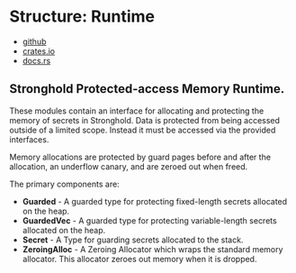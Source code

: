 # Structure: Runtime

- [github](https://github.com/iotaledger/stronghold.rs/tree/dev/engine/runtime)
- [crates.io](https://crates.io/crates/stronghold-runtime)
- [docs.rs](https://docs.rs/stronghold-runtime)

## Stronghold Protected-access Memory Runtime.

These modules contain an interface for allocating and protecting the memory of secrets in Stronghold. Data is protected from being accessed outside of a limited scope. Instead it must be accessed via the provided interfaces.

Memory allocations are protected by guard pages before and after the allocation, an underflow canary, and are zeroed out when freed.

The primary components are:

- **Guarded** - A guarded type for protecting fixed-length secrets allocated on the heap.
- **GuardedVec** - A guarded type for protecting variable-length secrets allocated on the heap.
- **Secret** - A Type for guarding secrets allocated to the stack.
- **ZeroingAlloc** - A Zeroing Allocator which wraps the standard memory allocator. This allocator zeroes out memory when it is dropped.